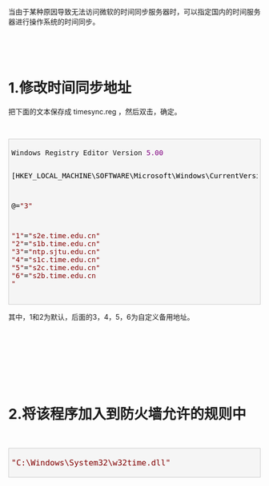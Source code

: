<p>当由于某种原因导致无法访问微软的时间同步服务器时，可以指定国内的时间服务器进行操作系统的时间同步。</p><p><br></p><p><br></p><h1>1.修改时间同步地址</h1><p>把下面的文本保存成 timesync.reg ，然后双击，确定。</p><p><br></p><div class="cnblogs_code" style="padding: 5px; border: 1px solid rgb(204, 204, 204); border-image: none; background-color: rgb(245, 245, 245);"><pre>Windows Registry Editor Version <span style="color: rgb(128, 0, 128);">5.00</span><span style="color: rgb(0, 0, 0);">

[HKEY_LOCAL_MACHINE\SOFTWARE\Microsoft\Windows\CurrentVersion\DateTime\Servers]

@</span>=<span style="color: rgb(128, 0, 0);">"</span><span style="color: rgb(128, 0, 0);">3</span><span style="color: rgb(128, 0, 0);">"</span>

<span style="color: rgb(128, 0, 0);">"</span><span style="color: rgb(128, 0, 0);">1</span><span style="color: rgb(128, 0, 0);">"</span>=<span style="color: rgb(128, 0, 0);">"</span><span style="color: rgb(128, 0, 0);">s2e.time.edu.cn</span><span style="color: rgb(128, 0, 0);">"</span>
<span style="color: rgb(128, 0, 0);">"</span><span style="color: rgb(128, 0, 0);">2</span><span style="color: rgb(128, 0, 0);">"</span>=<span style="color: rgb(128, 0, 0);">"</span><span style="color: rgb(128, 0, 0);">s1b.time.edu.cn</span><span style="color: rgb(128, 0, 0);">"</span>
<span style="color: rgb(128, 0, 0);">"</span><span style="color: rgb(128, 0, 0);">3</span><span style="color: rgb(128, 0, 0);">"</span>=<span style="color: rgb(128, 0, 0);">"</span><span style="color: rgb(128, 0, 0);">ntp.sjtu.edu.cn</span><span style="color: rgb(128, 0, 0);">"</span>
<span style="color: rgb(128, 0, 0);">"</span><span style="color: rgb(128, 0, 0);">4</span><span style="color: rgb(128, 0, 0);">"</span>=<span style="color: rgb(128, 0, 0);">"</span><span style="color: rgb(128, 0, 0);">s1c.time.edu.cn</span><span style="color: rgb(128, 0, 0);">"</span>
<span style="color: rgb(128, 0, 0);">"</span><span style="color: rgb(128, 0, 0);">5</span><span style="color: rgb(128, 0, 0);">"</span>=<span style="color: rgb(128, 0, 0);">"</span><span style="color: rgb(128, 0, 0);">s2c.time.edu.cn</span><span style="color: rgb(128, 0, 0);">"</span>
<span style="color: rgb(128, 0, 0);">"</span><span style="color: rgb(128, 0, 0);">6</span><span style="color: rgb(128, 0, 0);">"</span>=<span style="color: rgb(128, 0, 0);">"</span><span style="color: rgb(128, 0, 0);">s2b.time.edu.cn </span><span style="color: rgb(128, 0, 0);">"</span></pre></div><p>其中，1和2为默认，后面的3，4，5，6为自定义备用地址。</p><p><br></p><p><br></p><p><br></p><p><br></p><h1>2.将该程序加入到防火墙允许的规则中</h1><p><br></p><div class="cnblogs_code" style="padding: 5px; border: 1px solid rgb(204, 204, 204); border-image: none; background-color: rgb(245, 245, 245);"><pre><font size="4"><span style="color: rgb(128, 0, 0);">"</span><span style="color: rgb(128, 0, 0);">C:\Windows\System32\w32time.dll</span><span style="color: rgb(128, 0, 0);">"</span></font></pre></div>